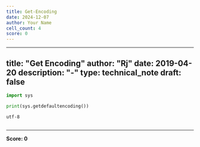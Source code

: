 ```yaml
---
title: Get-Encoding
date: 2024-12-07
author: Your Name
cell_count: 4
score: 0
---
```


---
title: "Get Encoding"
author: "Rj"
date: 2019-04-20
description: "-"
type: technical_note
draft: false
---

```python
import sys
```


```python
print(sys.getdefaultencoding())
```

    utf-8



```python

```


---
**Score: 0**